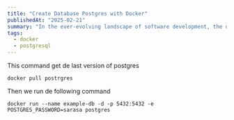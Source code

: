 ```yaml
---
title: "Create Database Postgres with Docker"
publishedAt: "2025-02-21"
summary: "In the ever-evolving landscape of software development, the debate between dynamic and static typing continues to be a hot topic."
tags:
  - docker
  - postgresql
---
```


This command get de last version of postgres

```
docker pull postrgres
```

Then we run de following command

```
docker run --name example-db -d -p 5432:5432 -e POSTGRES_PASSWORD=sarasa postgres
```
